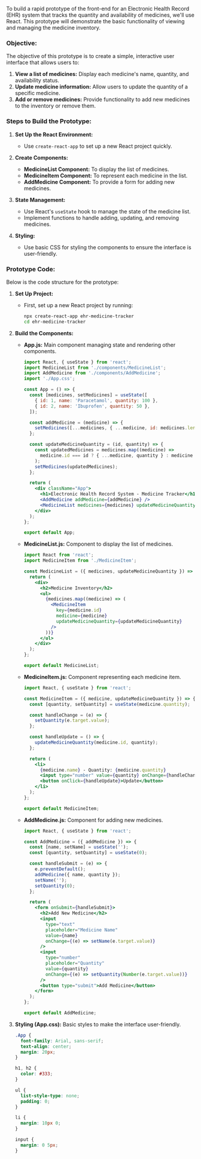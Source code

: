 To build a rapid prototype of the front-end for an Electronic Health Record (EHR) system that tracks the quantity and availability of medicines, we'll use React. This prototype will demonstrate the basic functionality of viewing and managing the medicine inventory.

### **Objective:**

The objective of this prototype is to create a simple, interactive user interface that allows users to:

1. **View a list of medicines:** Display each medicine's name, quantity, and availability status.
2. **Update medicine information:** Allow users to update the quantity of a specific medicine.
3. **Add or remove medicines:** Provide functionality to add new medicines to the inventory or remove them.

### **Steps to Build the Prototype:**

1. **Set Up the React Environment:**
   - Use `create-react-app` to set up a new React project quickly.

2. **Create Components:**
   - **MedicineList Component:** To display the list of medicines.
   - **MedicineItem Component:** To represent each medicine in the list.
   - **AddMedicine Component:** To provide a form for adding new medicines.

3. **State Management:**
   - Use React's `useState` hook to manage the state of the medicine list.
   - Implement functions to handle adding, updating, and removing medicines.

4. **Styling:**
   - Use basic CSS for styling the components to ensure the interface is user-friendly.

### **Prototype Code:**

Below is the code structure for the prototype:

1. **Set Up Project:**
   - First, set up a new React project by running:

     ```bash
     npx create-react-app ehr-medicine-tracker
     cd ehr-medicine-tracker
     ```

2. **Build the Components:**

   - **App.js:** Main component managing state and rendering other components.

     ```jsx
     import React, { useState } from 'react';
     import MedicineList from './components/MedicineList';
     import AddMedicine from './components/AddMedicine';
     import './App.css';

     const App = () => {
       const [medicines, setMedicines] = useState([
         { id: 1, name: 'Paracetamol', quantity: 100 },
         { id: 2, name: 'Ibuprofen', quantity: 50 },
       ]);

       const addMedicine = (medicine) => {
         setMedicines([...medicines, { ...medicine, id: medicines.length + 1 }]);
       };

       const updateMedicineQuantity = (id, quantity) => {
         const updatedMedicines = medicines.map((medicine) =>
           medicine.id === id ? { ...medicine, quantity } : medicine
         );
         setMedicines(updatedMedicines);
       };

       return (
         <div className="App">
           <h1>Electronic Health Record System - Medicine Tracker</h1>
           <AddMedicine addMedicine={addMedicine} />
           <MedicineList medicines={medicines} updateMedicineQuantity={updateMedicineQuantity} />
         </div>
       );
     };

     export default App;
     ```

   - **MedicineList.js:** Component to display the list of medicines.

     ```jsx
     import React from 'react';
     import MedicineItem from './MedicineItem';

     const MedicineList = ({ medicines, updateMedicineQuantity }) => {
       return (
         <div>
           <h2>Medicine Inventory</h2>
           <ul>
             {medicines.map((medicine) => (
               <MedicineItem
                 key={medicine.id}
                 medicine={medicine}
                 updateMedicineQuantity={updateMedicineQuantity}
               />
             ))}
           </ul>
         </div>
       );
     };

     export default MedicineList;
     ```

   - **MedicineItem.js:** Component representing each medicine item.

     ```jsx
     import React, { useState } from 'react';

     const MedicineItem = ({ medicine, updateMedicineQuantity }) => {
       const [quantity, setQuantity] = useState(medicine.quantity);

       const handleChange = (e) => {
         setQuantity(e.target.value);
       };

       const handleUpdate = () => {
         updateMedicineQuantity(medicine.id, quantity);
       };

       return (
         <li>
           {medicine.name} - Quantity: {medicine.quantity}
           <input type="number" value={quantity} onChange={handleChange} />
           <button onClick={handleUpdate}>Update</button>
         </li>
       );
     };

     export default MedicineItem;
     ```

   - **AddMedicine.js:** Component for adding new medicines.

     ```jsx
     import React, { useState } from 'react';

     const AddMedicine = ({ addMedicine }) => {
       const [name, setName] = useState('');
       const [quantity, setQuantity] = useState(0);

       const handleSubmit = (e) => {
         e.preventDefault();
         addMedicine({ name, quantity });
         setName('');
         setQuantity(0);
       };

       return (
         <form onSubmit={handleSubmit}>
           <h2>Add New Medicine</h2>
           <input
             type="text"
             placeholder="Medicine Name"
             value={name}
             onChange={(e) => setName(e.target.value)}
           />
           <input
             type="number"
             placeholder="Quantity"
             value={quantity}
             onChange={(e) => setQuantity(Number(e.target.value))}
           />
           <button type="submit">Add Medicine</button>
         </form>
       );
     };

     export default AddMedicine;
     ```

3. **Styling (App.css):** Basic styles to make the interface user-friendly.

   ```css
   .App {
     font-family: Arial, sans-serif;
     text-align: center;
     margin: 20px;
   }

   h1, h2 {
     color: #333;
   }

   ul {
     list-style-type: none;
     padding: 0;
   }

   li {
     margin: 10px 0;
   }

   input {
     margin: 0 5px;
   }
   ```
